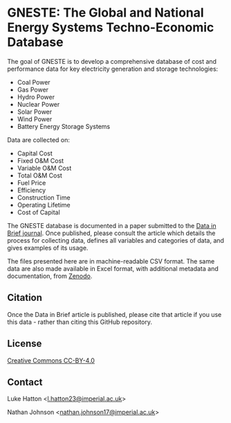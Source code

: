 # GNESTE: The Global and National Energy Systems Techno-Economic Database

The goal of GNESTE is to develop a comprehensive database of cost and performance data for key electricity generation and storage technologies:	
* Coal Power
* Gas Power
* Hydro Power
* Nuclear Power
* Solar Power
* Wind Power
* Battery Energy Storage Systems

Data are collected on:	
* Capital Cost
* Fixed O&M Cost
* Variable O&M Cost
* Total O&M Cost
* Fuel Price
* Efficiency
* Construction Time
* Operating Lifetime
* Cost of Capital
	
The GNESTE database is documented in a paper submitted to the [Data in Brief journal](https://www.sciencedirect.com/journal/data-in-brief).  Once published, please consult the article which details the process for collecting data, defines all variables and categories of data, and gives examples of its usage. 

The files presented here are in machine-readable CSV format.  The same data are also made available in Excel format, with additional metadata and documentation, from [Zenodo](https://zenodo.org/records/11065567).

## Citation

Once the Data in Brief article is published, please cite that article if you use this data - rather than citing this GitHub repository.

## License

[Creative Commons CC-BY-4.0](https://creativecommons.org/licenses/by/4.0/)
	
## Contact

Luke Hatton <[l.hatton23@imperial.ac.uk](mailto:l.hatton23@imperial.ac.uk?subject=GNESTE)>

Nathan Johnson <[nathan.johnson17@imperial.ac.uk](mailto:nathan.johnson17@imperial.ac.uk?subject=GNESTE)>

